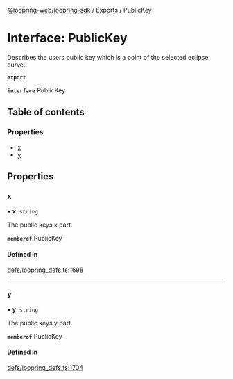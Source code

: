[@loopring-web/loopring-sdk](../README.md) / [Exports](../modules.md) / PublicKey

# Interface: PublicKey

Describes the users public key which is a point of the selected eclipse curve.

**`export`**

**`interface`** PublicKey

## Table of contents

### Properties

- [x](PublicKey.md#x)
- [y](PublicKey.md#y)

## Properties

### x

• **x**: `string`

The public keys x part.

**`memberof`** PublicKey

#### Defined in

[defs/loopring_defs.ts:1698](https://github.com/Loopring/loopring_sdk/blob/1d20f38/src/defs/loopring_defs.ts#L1698)

___

### y

• **y**: `string`

The public keys y part.

**`memberof`** PublicKey

#### Defined in

[defs/loopring_defs.ts:1704](https://github.com/Loopring/loopring_sdk/blob/1d20f38/src/defs/loopring_defs.ts#L1704)

